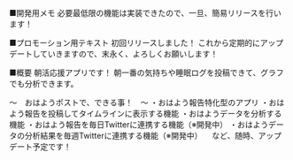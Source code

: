 ■開発用メモ
必要最低限の機能は実装できたので、一旦、簡易リリースを行います！

■プロモーション用テキスト
初回リリースしました！
これから定期的にアップデートしていきますので、末永く、よろしくお願いします！

■概要
朝活応援アプリです！
朝一番の気持ちや睡眠ログを投稿できて、グラフでも分析できます。

〜　おはようポストで、できる事！　〜
・おはよう報告特化型のアプリ
・おはよう報告を投稿してタイムラインに表示する機能
・おはようデータを分析する機能
・おはよう報告を毎日Twitterに連携する機能（※開発中）
・おはようデータの分析結果を毎週Twitterに連携する機能（※開発中）
　など、随時、アップデート予定です！